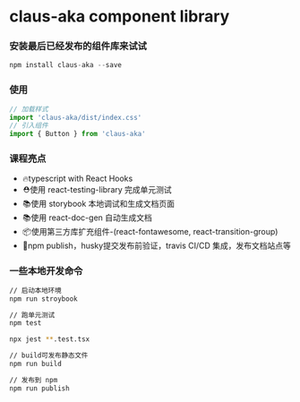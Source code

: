 # claus-aka component library

### 安装最后已经发布的组件库来试试

```javascript
npm install claus-aka --save
```

### 使用

```javascript
// 加载样式
import 'claus-aka/dist/index.css'
// 引入组件
import { Button } from 'claus-aka'
```

### 课程亮点

* 🔥typescript with React Hooks
* ⛑️使用 react-testing-library 完成单元测试
* 📚使用 storybook 本地调试和生成文档页面
* 📚使用 react-doc-gen 自动生成文档
* 📦使用第三方库扩充组件-(react-fontawesome, react-transition-group)
* 🎉npm publish，husky提交发布前验证，travis CI/CD 集成，发布文档站点等

### 一些本地开发命令

```bash
// 启动本地环境
npm run stroybook
```
```bash
// 跑单元测试
npm test

npx jest **.test.tsx
```
```bash
// build可发布静态文件
npm run build
```
```bash
// 发布到 npm
npm run publish
```
